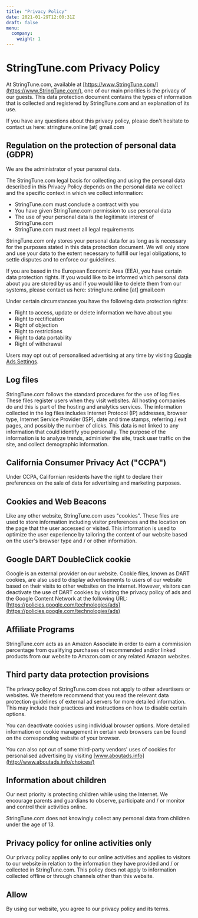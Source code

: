 ```yaml
---
title: "Privacy Policy"
date: 2021-01-29T12:00:31Z
draft: false
menu:
  company:
    weight: 1
---
```


# StringTune.com Privacy Policy

At StringTune.com, available at [https://www.StringTune.com/](https://www.StringTune.com/), one of our main priorities is the privacy of our guests. This data protection document contains the types of information that is collected and registered by StringTune.com and an explanation of its use.

If you have any questions about this privacy policy, please don't hesitate to contact us here: stringtune.online [at] gmail.com

## Regulation on the protection of personal data (GDPR)

We are the administrator of your personal data.

The StringTune.com legal basis for collecting and using the personal data described in this Privacy Policy depends on the personal data we collect and the specific context in which we collect information:

- StringTune.com must conclude a contract with you
- You have given StringTune.com permission to use personal data
- The use of your personal data is the legitimate interest of StringTune.com
- StringTune.com must meet all legal requirements

StringTune.com only stores your personal data for as long as is necessary for the purposes stated in this data protection document. We will only store and use your data to the extent necessary to fulfill our legal obligations, to settle disputes and to enforce our guidelines.

If you are based in the European Economic Area (EEA), you have certain data protection rights. If you would like to be informed which personal data about you are stored by us and if you would like to delete them from our systems, please contact us here: stringtune.online [at] gmail.com

Under certain circumstances you have the following data protection rights:

- Right to access, update or delete information we have about you
- Right to rectification
- Right of objection
- Right to restrictions
- Right to data portability
- Right of withdrawal

Users may opt out of personalised advertising at any time by visiting [Google Ads Settings](https://www.google.com/settings/ads).

## Log files

StringTune.com follows the standard procedures for the use of log files. These files register users when they visit websites. All hosting companies do and this is part of the hosting and analytics services. The information collected in the log files includes Internet Protocol (IP) addresses, browser type, Internet Service Provider (ISP), date and time stamps, referring / exit pages, and possibly the number of clicks. This data is not linked to any information that could identify you personally. The purpose of the information is to analyze trends, administer the site, track user traffic on the site, and collect demographic information.

## California Consumer Privacy Act ("CCPA")

Under CCPA, Californian residents have the right to declare their preferences on the sale of data for advertising and marketing purposes. 

## Cookies and Web Beacons

Like any other website, StringTune.com uses "cookies". These files are used to store information including visitor preferences and the location on the page that the user accessed or visited. This information is used to optimize the user experience by tailoring the content of our website based on the user's browser type and / or other information.

## Google DART DoubleClick cookie

Google is an external provider on our website. Cookie files, known as DART cookies, are also used to display advertisements to users of our website based on their visits to other websites on the internet. However, visitors can deactivate the use of DART cookies by visiting the privacy policy of ads and the Google Content Network at the following URL: [https://policies.google.com/technologies/ads](https://policies.google.com/technologies/ads)

## Affiliate Programs

StringTune.com acts as an Amazon Associate in order to earn a commission percentage from qualifying purchases of recommended and/or linked products from our website to Amazon.com or any related Amazon websites.

## Third party data protection provisions

The privacy policy of StringTune.com does not apply to other advertisers or websites. We therefore recommend that you read the relevant data protection guidelines of external ad servers for more detailed information. This may include their practices and instructions on how to disable certain options.

You can deactivate cookies using individual browser options. More detailed information on cookie management in certain web browsers can be found on the corresponding website of your browser.

You can also opt out of some third-party vendors' uses of cookies for personalised advertising by visiting [www.aboutads.info](http://www.aboutads.info/choices/)

## Information about children

Our next priority is protecting children while using the Internet. We encourage parents and guardians to observe, participate and / or monitor and control their activities online.

StringTune.com does not knowingly collect any personal data from children under the age of 13.

## Privacy policy for online activities only

Our privacy policy applies only to our online activities and applies to visitors to our website in relation to the information they have provided and / or collected in StringTune.com. This policy does not apply to information collected offline or through channels other than this website.

## Allow

By using our website, you agree to our privacy policy and its terms.
